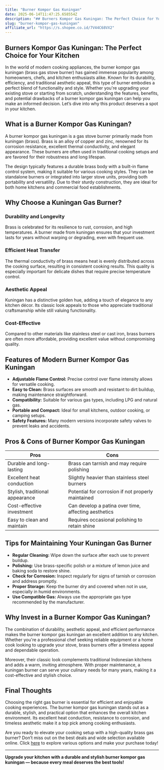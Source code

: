 ```yaml
---
title: "Burner Kompor Gas Kuningan"
date: 2025-06-14T11:47:25.658554Z
description: "## Burners Kompor Gas Kuningan: The Perfect Choice for Your Kitchen..."
slug: "burner-kompor-gas-kuningan"
affiliate_url: "https://s.shopee.co.id/7V44C68VX2"
---
```

## Burners Kompor Gas Kuningan: The Perfect Choice for Your Kitchen

In the world of modern cooking appliances, the burner kompor gas kuningan (brass gas stove burner) has gained immense popularity among homeowners, chefs, and kitchen enthusiasts alike. Known for its durability, efficiency, and traditional aesthetic appeal, this type of burner embodies a perfect blend of functionality and style. Whether you're upgrading your existing stove or starting from scratch, understanding the features, benefits, and potential drawbacks of a burner kompor gas kuningan can help you make an informed decision. Let’s dive into why this product deserves a spot in your kitchen.

## What is a Burner Kompor Gas Kuningan?

A burner kompor gas kuningan is a gas stove burner primarily made from kuningan (brass). Brass is an alloy of copper and zinc, renowned for its corrosion resistance, excellent thermal conductivity, and elegant appearance. These burners are often used in traditional cooking setups and are favored for their robustness and long lifespan.

The design typically features a durable brass body with a built-in flame control system, making it suitable for various cooking styles. They can be standalone burners or integrated into larger stove units, providing both portability and versatility. Due to their sturdy construction, they are ideal for both home kitchens and commercial food establishments.

## Why Choose a Kuningan Gas Burner?

### Durability and Longevity

Brass is celebrated for its resilience to rust, corrosion, and high temperatures. A burner made from kuningan ensures that your investment lasts for years without warping or degrading, even with frequent use.

### Efficient Heat Transfer

The thermal conductivity of brass means heat is evenly distributed across the cooking surface, resulting in consistent cooking results. This quality is especially important for delicate dishes that require precise temperature control.

### Aesthetic Appeal

Kuningan has a distinctive golden hue, adding a touch of elegance to any kitchen décor. Its classic look appeals to those who appreciate traditional craftsmanship while still valuing functionality.

### Cost-Effective

Compared to other materials like stainless steel or cast iron, brass burners are often more affordable, providing excellent value without compromising quality.

## Features of Modern Burner Kompor Gas Kuningan

- **Adjustable Flame Control:** Precise control over flame intensity allows for versatile cooking.
- **Easy to Clean:** Brass surfaces are smooth and resistant to dirt buildup, making maintenance straightforward.
- **Compatibility:** Suitable for various gas types, including LPG and natural gas.
- **Portable and Compact:** Ideal for small kitchens, outdoor cooking, or camping setups.
- **Safety Features:** Many modern versions incorporate safety valves to prevent leaks and accidents.

## Pros & Cons of Burner Kompor Gas Kuningan

| **Pros**                                           | **Cons**                                               |
|-----------------------------------------------------|--------------------------------------------------------|
| Durable and long-lasting                           | Brass can tarnish and may require polishing         |
| Excellent heat conduction                          | Slightly heavier than stainless steel burners      |
| Stylish, traditional appearance                   | Potential for corrosion if not properly maintained |
| Cost-effective investment                          | Can develop a patina over time, affecting aesthetics |
| Easy to clean and maintain                         | Requires occasional polishing to retain shine      |

## Tips for Maintaining Your Kuningan Gas Burner

- **Regular Cleaning:** Wipe down the surface after each use to prevent buildup.
- **Polishing:** Use brass-specific polish or a mixture of lemon juice and baking soda to restore shine.
- **Check for Corrosion:** Inspect regularly for signs of tarnish or corrosion and address promptly.
- **Proper Storage:** Keep the burner dry and covered when not in use, especially in humid environments.
- **Use Compatible Gas:** Always use the appropriate gas type recommended by the manufacturer.

## Why Invest in a Burner Kompor Gas Kuningan?

The combination of durability, aesthetic appeal, and efficient performance makes the burner kompor gas kuningan an excellent addition to any kitchen. Whether you're a professional chef seeking reliable equipment or a home cook looking to upgrade your stove, brass burners offer a timeless appeal and dependable operation.

Moreover, their classic look complements traditional Indonesian kitchens and adds a warm, inviting atmosphere. With proper maintenance, a kuningan burner can serve your culinary needs for many years, making it a cost-effective and stylish choice.

## Final Thoughts

Choosing the right gas burner is essential for efficient and enjoyable cooking experiences. The burner kompor gas kuningan stands out as a durable, stylish, and practical option that enhances the overall kitchen environment. Its excellent heat conduction, resistance to corrosion, and timeless aesthetic make it a top pick among cooking enthusiasts.

Are you ready to elevate your cooking setup with a high-quality brass gas burner? Don’t miss out on the best deals and wide selection available online. Click [here](https://s.shopee.co.id/7V44C68VX2) to explore various options and make your purchase today!

---

**Upgrade your kitchen with a durable and stylish burner kompor gas kuningan — because every meal deserves the best tools!**